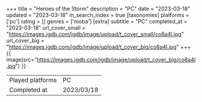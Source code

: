 +++
title = "Heroes of the Storm"
description = "PC"
date = "2023-03-18"
updated = "2023-03-18"
in_search_index = true
[taxonomies]
platforms = ['pc']
rating = []
genres = ['moba']
[extra]
subtitle = "PC"
completed_at = "2023-03-18"
url_cover_small = "https://images.igdb.com/igdb/image/upload/t_cover_small/co8a4l.jpg"
url_cover_big = "https://images.igdb.com/igdb/image/upload/t_cover_big/co8a4l.jpg"
+++
{{ image(src="https://images.igdb.com/igdb/image/upload/t_cover_big/co8a4l.jpg") }}

|              |            |
| ------------ | ---------- |
| Played platforms    | PC |
| Completed at | 2023/03/18 |


